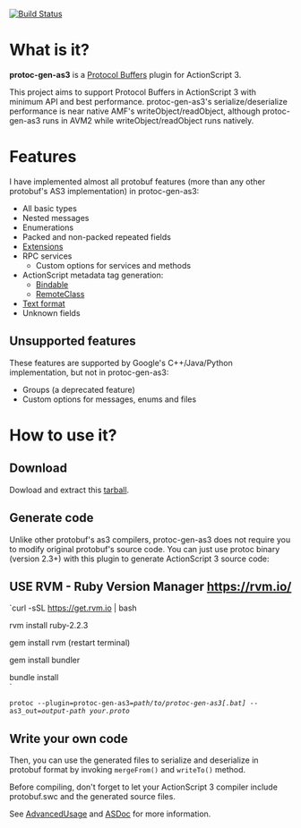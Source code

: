 [![Build Status](https://travis-ci.org/Atry/protoc-gen-as3.svg?branch=master)](https://travis-ci.org/Atry/protoc-gen-as3)

# What is it? #
**protoc-gen-as3** is a [Protocol Buffers](http://code.google.com/p/protobuf/) plugin for ActionScript 3.

This project aims to support Protocol Buffers in ActionScript 3 with minimum API and best performance. protoc-gen-as3's serialize/deserialize performance is near native AMF's writeObject/readObject, although protoc-gen-as3 runs in AVM2 while writeObject/readObject runs natively.

# Features #

I have implemented almost all protobuf features (more than any other protobuf's AS3 implementation) in protoc-gen-as3:
  * All basic types
  * Nested messages
  * Enumerations
  * Packed and non-packed repeated fields
  * [Extensions](https://github.com/Atry/protoc-gen-as3/wiki/AdvancedUsage#Extension.md)
  * RPC services
    * Custom options for services and methods
  * ActionScript metadata tag generation:
    * [Bindable](https://github.com/Atry/protoc-gen-as3/wiki/AdvancedUsage#Bindable.md)
    * [RemoteClass](https://github.com/Atry/protoc-gen-as3/wiki/AdvancedUsage#AMF_Wrapper.md)
  * [Text format](http://code.google.com/p/protoc-gen-as3/source/browse/as3/com/netease/protobuf/TextFormat.as)
  * Unknown fields

## Unsupported features ##

These features are supported by Google's C++/Java/Python implementation, but not in protoc-gen-as3:
  * Groups (a deprecated feature)
  * Custom options for messages, enums and files

# How to use it? #

## Download

Dowload and extract this [tarball](https://github.com/Atry/protoc-gen-as3/releases/download/1.1.4/protoc-gen-as3-1.1.4-bin.tar.gz).

## Generate code

Unlike other protobuf's as3 compilers, protoc-gen-as3 does not require you to modify original protobuf's source code. You can just use protoc binary (version 2.3+) with this plugin to generate ActionScript 3 source code:



##  USE RVM - Ruby Version Manager https://rvm.io/
`curl -sSL https://get.rvm.io | bash    

rvm install ruby-2.2.3     

gem install rvm  (restart terminal)        

gem install bundler    

bundle install   
`

`protoc --plugin=protoc-gen-as3=`_`path/to/protoc-gen-as3[.bat]`_` --as3_out=`_`output-path your.proto`_

## Write your own code

Then, you can use the generated files to serialize and deserialize in protobuf format by invoking `mergeFrom()` and `writeTo()` method.

Before compiling, don't forget to let your ActionScript 3 compiler include protobuf.swc and the generated source files.

See [AdvancedUsage](https://github.com/Atry/protoc-gen-as3/wiki/AdvancedUsage) and [ASDoc](https://github.com/Atry/protoc-gen-as3/releases/download/1.1.4/protoc-gen-as3-1.1.4-asdoc.tar.gz) for more information.
